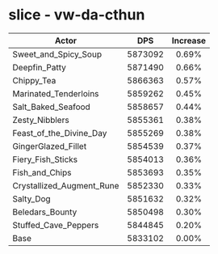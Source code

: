 # slice - vw-da-cthun
| Actor | DPS | Increase |
|---|:---:|:---:|
|Sweet_and_Spicy_Soup|5873092|0.69%|
|Deepfin_Patty|5871490|0.66%|
|Chippy_Tea|5866363|0.57%|
|Marinated_Tenderloins|5859262|0.45%|
|Salt_Baked_Seafood|5858657|0.44%|
|Zesty_Nibblers|5855361|0.38%|
|Feast_of_the_Divine_Day|5855269|0.38%|
|GingerGlazed_Fillet|5854539|0.37%|
|Fiery_Fish_Sticks|5854013|0.36%|
|Fish_and_Chips|5853693|0.35%|
|Crystallized_Augment_Rune|5852330|0.33%|
|Salty_Dog|5851632|0.32%|
|Beledars_Bounty|5850498|0.30%|
|Stuffed_Cave_Peppers|5844845|0.20%|
|Base|5833102|0.00%|
